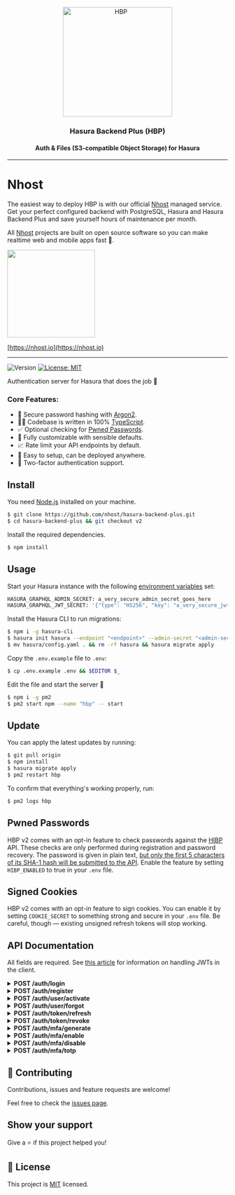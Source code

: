 <p align="center">
  <a href="https://github.com/nhost/hasura-backend-plus">
    <img src="https://github.com/nhost/hasura-backend-plus/raw/master/assets/logo.png" width="250px" alt="HBP" />
  </a>
</p>

<h3 align="center">Hasura Backend Plus (HBP)</h3>
<h4 align="center">Auth & Files (S3-compatible Object Storage) for Hasura</h4>

---

# Nhost

The easiest way to deploy HBP is with our official [Nhost](https://nhost.io) managed service. Get your perfect configured backend with PostgreSQL, Hasura and Hasura Backend Plus and save yourself hours of maintenance per month.

All [Nhost](https://nhost.io) projects are built on open source software so you can make realtime web and mobile apps fast 🚀.

[<img src="https://github.com/nhost/hasura-backend-plus/raw/master/assets/nhost-register-button.png" width="200px">](https://nhost.io/register)

[https://nhost.io](https://nhost.io)

---

![Version](https://img.shields.io/badge/version-1.2.0-blue.svg?cacheSeconds=2592000)
[![License: MIT](https://img.shields.io/badge/License-MIT-yellow.svg)](LICENSE)

Authentication server for Hasura that does the job 💪

### Core Features:

- 🔐 Secure password hashing with [Argon2](https://github.com/P-H-C/phc-winner-argon2).
- 👨‍💻 Codebase is written in 100% [TypeScript](https://www.typescriptlang.org).
- ✅ Optional checking for [Pwned Passwords](#pwned-passwords).
- 🎨 Fully customizable with sensible defaults.
- 📈 Rate limit your API endpoints by default.
- 🚀 Easy to setup, can be deployed anywhere.
- 🔑 Two-factor authentication support.

## Install

You need [Node.js](https://nodejs.org) installed on your machine.

```sh
$ git clone https://github.com/nhost/hasura-backend-plus.git
$ cd hasura-backend-plus && git checkout v2
```

Install the required dependencies.

```sh
$ npm install
```

## Usage

Start your Hasura instance with the following [environment variables](https://hasura.io/docs/1.0/graphql/manual/deployment/graphql-engine-flags/config-examples.html) set:

```sh
HASURA_GRAPHQL_ADMIN_SECRET: a_very_secure_admin_secret_goes_here
HASURA_GRAPHQL_JWT_SECRET: '{"type": "HS256", "key": "a_very_secure_jwt_secret_goes_here"}'
```

Install the Hasura CLI to run migrations:

```sh
$ npm i -g hasura-cli
$ hasura init hasura --endpoint "<endpoint>" --admin-secret "<admin-secret>"
$ mv hasura/config.yaml . && rm -rf hasura && hasura migrate apply
```

Copy the `.env.example` file to `.env`:

```sh
$ cp .env.example .env && $EDITOR $_
```

Edit the file and start the server 🚀

```sh
$ npm i -g pm2
$ pm2 start npm --name "hbp" -- start
```

## Update

You can apply the latest updates by running:

```sh
$ git pull origin
$ npm install
$ hasura migrate apply
$ pm2 restart hbp
```

To confirm that everything's working properly, run:

```sh
$ pm2 logs hbp
```

## Pwned Passwords

HBP v2 comes with an opt-in feature to check passwords against the [HIBP](https://haveibeenpwned.com) API. These checks are only performed during registration and password recovery. The password is given in plain text, [but only the first 5 characters of its SHA-1 hash will be submitted to the API](https://github.com/wKovacs64/hibp/blob/develop/API.md#pwnedpassword). Enable the feature by setting `HIBP_ENABLED` to true in your `.env` file.

## Signed Cookies

HBP v2 comes with an opt-in feature to sign cookies. You can enable it by setting `COOKIE_SECRET` to something strong and secure in your `.env` file. Be careful, though — existing unsigned refresh tokens will stop working.

## API Documentation

All fields are required. See [this article](https://hasura.io/blog/best-practices-of-using-jwt-with-graphql) for information on handling JWTs in the client.

<details>
<summary><strong>POST /auth/login</strong></summary>

## Request:

```json
{
  "email": "hello@example.com",
  "password": "between 6-128 characters"
}
```

## Response:

```
Set-Cookie: refresh_token=...
```

```json
{
  "jwt_token": "...",
  "jwt_expires_in": 900000
}
```

> If MFA is enabled for the account, a `ticket` is returned in the JSON response.<br />
> Proceed authentication by requesting the `/auth/mfa/totp` endpoint (see below).

</details>

<details>
<summary><strong>POST /auth/register</strong></summary>

## Request:

```json
{
  "email": "hello@example.com",
  "password": "between 6-128 characters",
  "username": "alphanumeric string between 2-32 in length"
}
```

## Response:

```
204 No Content
```

</details>

<details>
<summary><strong>POST /auth/user/activate</strong></summary>

## Request:

```json
{
  "ticket": "0175b2e2-b6b5-4d3f-a5db-5b2d4bfc2ce7"
}
```

## Response:

```
204 No Content
```

</details>

<details>
<summary><strong>POST /auth/user/forgot</strong></summary>

## Request:

```json
{
  "ticket": "6a135423-85c8-4c99-b9ca-3a0108202255",
  "new_password": "between 6-128 characters"
}
```

## Response:

```
204 No Content
```

</details>

<details>
<summary><strong>POST /auth/token/refresh</strong></summary>

## Request:

```
Cookie: refresh_token=...
```

## Response:

```
Set-Cookie: refresh_token=...
```

```json
{
  "jwt_token": "...",
  "jwt_expires_in": 900000
}
```

</details>

<details>
<summary><strong>POST /auth/token/revoke</strong></summary>

## Request:

```
Authorization: Bearer ...
```

## Response:

```
204 No Content
```

</details>

<details>
<summary><strong>POST /auth/mfa/generate</strong></summary>

## Request:

```
Authorization: Bearer ...
```

## Response:

```json
{
  "image_url": "...",
  "otp_secret": "..."
}
```

</details>

<details>
<summary><strong>POST /auth/mfa/enable</strong></summary>

## Request:

```
Authorization: Bearer ...
```

```json
{
  "code": "892723"
}
```

## Response:

```
204 No Content
```

</details>

<details>
<summary><strong>POST /auth/mfa/disable</strong></summary>

## Request:

```
Authorization: Bearer ...
```

```json
{
  "code": "109509"
}
```

## Response:

```
204 No Content
```

</details>

<details>
<summary><strong>POST /auth/mfa/totp</strong></summary>

## Request:

```json
{
  "code": "364124",
  "ticket": "259878d6-87be-4729-a3cc-53548f7ff72c"
}
```

## Response:

```
Set-Cookie: refresh_token=...
```

```json
{
  "jwt_token": "...",
  "jwt_expires_in": 900000
}
```

</details>

## 🤝 Contributing

Contributions, issues and feature requests are welcome!

Feel free to check the [issues page](https://github.com/nhost/hasura-backend-plus/issues).

## Show your support

Give a ⭐️ if this project helped you!

## 📝 License

This project is [MIT](LICENSE) licensed.
